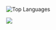 <p align="center">
  
![Top Languages](https://github-readme-stats.vercel.app/api/top-langs/?username=aid-3n&layout=compact&theme=dark)

  </p>
  
  <p align="center">
  

  <a href="https://github.com/derylprojects"><img src="https://github-readme-stats.vercel.app/api?username=derylprojects&bg_color=30,e96443,904e95&title_color=fff&text_color=fff&icon_color=fff&hide_border=true&show_icons=true" /></a>
</p>
